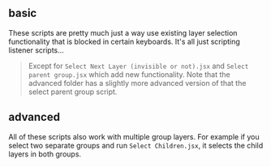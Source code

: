 ## basic

These scripts are pretty much just a way use existing layer selection functionality that is blocked in certain keyboards. It's all just scripting listener scripts... 

> Except for `Select Next Layer (invisible or not).jsx` and `Select parent group.jsx` which add new functionality. Note that the advanced folder has a slightly more advanced version of that the select parent group script.

## advanced

All of these scripts also work with multiple group layers. For example if you select two separate groups and run `Select Children.jsx`, it selects the child layers in both groups.